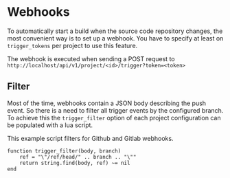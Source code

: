 #  Webhooks
To automatically start a build when the source code repository changes, the most convenient way is to set up a webhook.
You have to specify at least on `trigger_tokens` per project to use this feature.

The webhook is executed when sending a POST request to `http://localhost/api/v1/project/<id>/trigger?token=<token>`

## Filter
Most of the time, webhooks contain a JSON body describing the push event. So there is a need to filter all trigger events by the configured branch.
To achieve this the `trigger_filter` option of each project configuration can be populated with a lua script.

This example script filters for Github and Gitlab webhooks.
```
function trigger_filter(body, branch)
    ref = "\"/ref/head/" .. branch .. "\""
    return string.find(body, ref) ~= nil
end
```